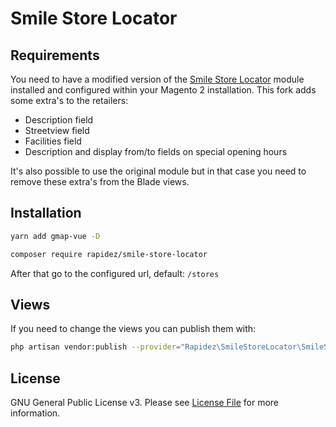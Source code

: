 # Smile Store Locator

## Requirements

You need to have a modified version of the [Smile Store Locator](https://github.com/pimruiter/magento2-module-store-locator/tree/feature/stable) module installed and configured within your Magento 2 installation. This fork adds some extra's to the retailers:

- Description field
- Streetview field
- Facilities field
- Description and display from/to fields on special opening hours

It's also possible to use the original module but in that case you need to remove these extra's from the Blade views.

## Installation

```bash
yarn add gmap-vue -D
```

```bash
composer require rapidez/smile-store-locator
```

After that go to the configured url, default: `/stores`

## Views

If you need to change the views you can publish them with:
```bash
php artisan vendor:publish --provider="Rapidez\SmileStoreLocator\SmileStoreLocatorServiceProvider" --tag=views
```

## License

GNU General Public License v3. Please see [License File](LICENSE) for more information.
